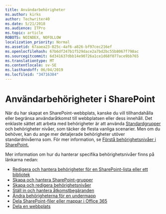 ```yaml
---
title: Användarbehörigheter
ms.author: kirks
author: Techwriter40
ms.date: 5/21/2018
ms.audience: ITPro
ms.topic: article
ROBOTS: NOINDEX, NOFOLLOW
localization_priority: Normal
ms.assetid: 67aaea23-025c-4af6-a826-bf97cec216ef
ms.openlocfilehash: 67b6df247b1f529dace2a7bd2bc55b8067f798ac
ms.sourcegitcommit: 6d341637dbb14e90726a1ce1d68f077ace9bb765
ms.translationtype: MT
ms.contentlocale: sv-SE
ms.lasthandoff: 06/04/2019
ms.locfileid: "34716384"
---
```

# <a name="user-permissions-in-sharepoint"></a>Användarbehörigheter i SharePoint

<p>När du har skapat en SharePoint-webbplats, kanske du vill tillhandahålla eller begränsa användaråtkomst till webbplatsen eller dess innehåll. Det enklaste sättet att arbeta med behörigheter är att använda <a href="https://support.office.com/en-us/article/default-sharepoint-groups-13bb2b6b-dd8c-447e-b71b-0e4bb9efe1d3">Standardgrupper</a> och behörigheter nivåer, som täcker de flesta vanliga scenarier. Men om du behöver, kan du ange mer detaljerade behörigheter utöver standardnivåerna som. För mer information, se <a href="https://docs.microsoft.com/en-us/sharepoint/understanding-permission-levels">Förstå behörighetsnivåer i SharePoint.</a></p>  <p>Mer information om hur du hanterar specifika behörighetsnivåer finns på länkarna nedan:&nbsp;</p>  <ul>  <li><a href="https://support.office.com/en-us/article/customize-permissions-for-a-sharepoint-list-or-library-02d770f3-59eb-4910-a608-5f84cc297782">Redigera och hantera behörigheter för en SharePoint-lista eller ett bibliotek</a></li>  <li><a href="https://support.office.com/en-us/article/create-and-manage-sharepoint-groups-b1e3cd23-1a78-4264-9284-87fed7282048">Skapa och hantera SharePoint-grupper</a></li>  <li><span style="mso-bidi-font-weight: bold;"><a href="https://docs.microsoft.com/en-us/sharepoint/how-to-create-and-edit-permission-levels">Skapa och redigera behörighetsnivåer</a></span><u></u></li>  <li><a href="https://support.office.com/en-us/article/set-up-and-manage-access-requests-94b26e0b-2822-49d4-929a-8455698654b3">Ställ in och hantera åtkomstbegäranden</a></li>  <li><a href="https://support.office.com/en-us/article/change-the-permissions-on-a-subfolder-5427bd7c-f20a-4f75-8cf2-5359dd45a1a6">Ändra behörigheterna för en undermapp</a></li>  <li><a href="https://support.office.com/en-us/article/share-sharepoint-files-or-folders-1fe37332-0f9a-4719-970e-d2578da4941c">Dela SharePoint-filer eller mappar i Office 365</a></li>  <li><a href="https://support.office.com/en-us/article/share-a-site-958771a8-d041-4eb8-b51c-afea2eae3658">Dela en webbplats</a></li>  </ul>
